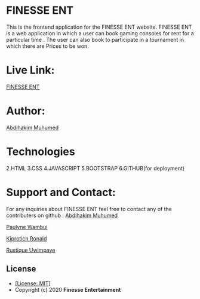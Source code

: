# FINESSE ENT
This is the frontend application for the FINESSE ENT website.
FINESSE ENT is a web application in which a user can book gaming consoles for rent for a particular time . The user can also book to participate in a tournament in which there are Prices to be won.

# Live Link:

[FINESSE ENT](https://pwambui2020.github.io/playstation-frontend/)

#  Author: 
[Abdihakim Muhumed](https://github.com/Abdihakim-muhumed)

# Technologies
 2.HTML
 3.CSS
 4.JAVASCRIPT
 5.BOOTSTRAP
 6.GITHUB(for deployment)

# Support and Contact:
For any inquiries about FINESSE ENT feel free to contact any of the contributers on github :
[Abdihakim Muhumed](https://github.com/Abdihakim-muhumed)

[Paulyne Wambui](https://github.com/pwambui2020)

[Kiprotich Ronald](https://github.com/RonaldKiprotich)


[Rustique Uwimpaye](https://github.com/Rustique-Uwimpaye)



## License
* [[License: MIT]](LICENSE.md)
* Copyright (c) 2020 **Finesse Entertainment**